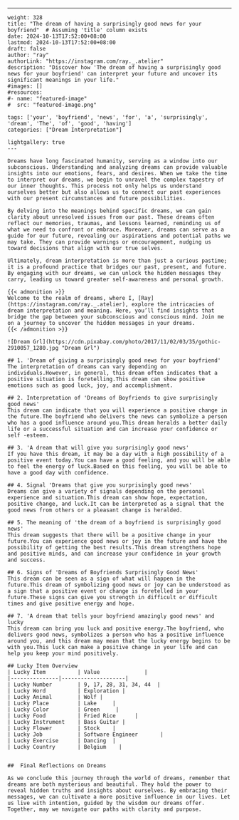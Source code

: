 ---
    weight: 328
    title: "The dream of having a surprisingly good news for your boyfriend"  # Assuming 'title' column exists
    date: 2024-10-13T17:52:00+08:00
    lastmod: 2024-10-13T17:52:00+08:00
    draft: false
    author: "ray"
    authorLink: "https://instagram.com/ray._.atelier"
    description: "Discover how 'The dream of having a surprisingly good news for your boyfriend' can interpret your future and uncover its significant meanings in your life."
    #images: []
    #resources:
    #- name: "featured-image"
    #  src: "featured-image.png"
    
    tags: ['your', 'boyfriend', 'news', 'for', 'a', 'surprisingly', 'dream', 'The', 'of', 'good', 'having']
    categories: ["Dream Interpretation"]
    
    lightgallery: true
    ---
    
    Dreams have long fascinated humanity, serving as a window into our subconscious. Understanding and analyzing dreams can provide valuable insights into our emotions, fears, and desires. When we take the time to interpret our dreams, we begin to unravel the complex tapestry of our inner thoughts. This process not only helps us understand ourselves better but also allows us to connect our past experiences with our present circumstances and future possibilities.
    
    By delving into the meanings behind specific dreams, we can gain clarity about unresolved issues from our past. These dreams often reflect our memories, traumas, and lessons learned, reminding us of what we need to confront or embrace. Moreover, dreams can serve as a guide for our future, revealing our aspirations and potential paths we may take. They can provide warnings or encouragement, nudging us toward decisions that align with our true selves.
    
    Ultimately, dream interpretation is more than just a curious pastime; it is a profound practice that bridges our past, present, and future. By engaging with our dreams, we can unlock the hidden messages they carry, leading us toward greater self-awareness and personal growth.
    
    {{< admonition >}}
    Welcome to the realm of dreams, where I, [Ray](https://instagram.com/ray._.atelier), explore the intricacies of dream interpretation and meaning. Here, you’ll find insights that bridge the gap between your subconscious and conscious mind. Join me on a journey to uncover the hidden messages in your dreams.
    {{< /admonition >}}
    
    ![Dream Grl](https://cdn.pixabay.com/photo/2017/11/02/03/35/gothic-2910057_1280.jpg "Dream Grl")
    
    ## 1. 'Dream of giving a surprisingly good news for your boyfriend'
    The interpretation of dreams can vary depending on individuals.However, in general, this dream often indicates that a positive situation is foretelling.This dream can show positive emotions such as good luck, joy, and accomplishment.
    
    ## 2. Interpretation of 'Dreams of Boyfriends to give surprisingly good news'
    This dream can indicate that you will experience a positive change in the future.The boyfriend who delivers the news can symbolize a person who has a good influence around you.This dream heralds a better daily life or a successful situation and can increase your confidence or self -esteem.
    
    ## 3. 'A dream that will give you surprisingly good news'
    If you have this dream, it may be a day with a high possibility of a positive event today.You can have a good feeling, and you will be able to feel the energy of luck.Based on this feeling, you will be able to have a good day with confidence.
    
    ## 4. Signal 'Dreams that give you surprisingly good news'
    Dreams can give a variety of signals depending on the personal experience and situation.This dream can show hope, expectation, positive change, and luck.It can be interpreted as a signal that the good news from others or a pleasant change is heralded.
    
    ## 5. The meaning of 'the dream of a boyfriend is surprisingly good news'
    This dream suggests that there will be a positive change in your future.You can experience good news or joy in the future and have the possibility of getting the best results.This dream strengthens hope and positive minds, and can increase your confidence in your growth and success.
    
    ## 6. Signs of 'Dreams of Boyfriends Surprisingly Good News'
    This dream can be seen as a sign of what will happen in the future.This dream of symbolizing good news or joy can be understood as a sign that a positive event or change is foretelled in your future.These signs can give you strength in difficult or difficult times and give positive energy and hope.
    
    ## 7. 'A dream that tells your boyfriend amazingly good news' and lucky
    This dream can bring you luck and positive energy.The boyfriend, who delivers good news, symbolizes a person who has a positive influence around you, and this dream may mean that the lucky energy begins to be with you.This luck can make a positive change in your life and can help you keep your mind positively.
    
    ## Lucky Item Overview
    | Lucky Item          | Value              |
    |---------------|--------------------|
    | Lucky Number        | 9, 17, 28, 31, 34, 44  |
    | Lucky Word          | Exploration |
    | Lucky Animal        | Wolf |
    | Lucky Place         | Lake     |
    | Lucky Color         | Green     |
    | Lucky Food          | Fried Rice      |
    | Lucky Instrument    | Bass Guitar |
    | Lucky Flower        | Stock    |
    | Lucky Job           | Software Engineer       |
    | Lucky Exercise      | Dancing  |
    | Lucky Country       | Belgium    |
    
    
    ##  Final Reflections on Dreams
    
    As we conclude this journey through the world of dreams, remember that dreams are both mysterious and beautiful. They hold the power to reveal hidden truths and insights about ourselves. By embracing their messages, we can cultivate a more positive influence in our lives. Let us live with intention, guided by the wisdom our dreams offer. Together, may we navigate our paths with clarity and purpose.
    